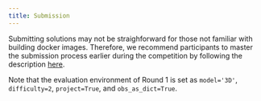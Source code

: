 ```yaml
---
title: Submission
---
```


<script type="text/javascript"
    src="http://cdn.mathjax.org/mathjax/latest/MathJax.js?config=TeX-AMS-MML_HTMLorMML">
</script>

Submitting solutions may not be straighforward for those not familiar with building docker images.
Therefore, we recommend participants to master the submission process earlier during the competition by following the description [here](https://github.com/AIcrowd/neurips2019-learning-to-move-starter-kit).

Note that the evaluation environment of Round 1 is set as `model='3D'`, `difficulty=2`, `project=True`, and `obs_as_dict=True`.